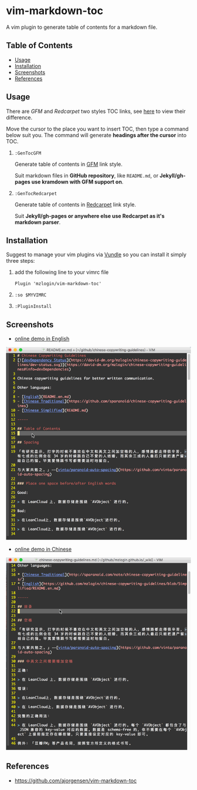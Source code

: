 # vim-markdown-toc

A vim plugin to generate table of contents for a markdown file.

## Table of Contents

* [Usage](#usage)
* [Installation](#installation)
* [Screenshots](#screenshots)
* [References](#references)

## Usage

There are *GFM* and *Redcarpet* two styles TOC links, see [here][1] to view their difference.

Move the cursor to the place you want to insert TOC, then type a command below suit you. The command will generate **headings after the cursor** into TOC.

1. `:GenTocGFM`

    Generate table of contents in [GFM][2] link style.

    Suit markdown files in **GitHub repository**, like `README.md`, or **Jekyll/gh-pages use kramdown with GFM support on**.

2. `:GenTocRedcarpet`

    Generate table of contents in [Redcarpet][3] link style.

    Suit **Jekyll/gh-pages or anywhere else use Redcarpet as it's markdown parser**.

## Installation

Suggest to manage your vim plugins via [Vundle][4] so you can install it simply three steps:

1. add the following line to your vimrc file

    ```
    Plugin 'mzlogin/vim-markdown-toc'
    ```

2. `:so $MYVIMRC`

3. `:PluginInstall`

## Screenshots

* [online demo in English][5]

![](./screenshots/english.gif)

* [online demo in Chinese][6]

![](./screenshots/chinese.gif)

## References

* <https://github.com/ajorgensen/vim-markdown-toc>

[1]: http://mazhuang.org/2015/12/05/diff-between-gfm-and-redcarpet/
[2]: https://help.github.com/articles/github-flavored-markdown/
[3]: https://github.com/vmg/redcarpet
[4]: http://github.com/VundleVim/Vundle.Vim
[5]: https://github.com/mzlogin/chinese-copywriting-guidelines/blob/Simplified/README.en.md
[6]: http://mazhuang.org/wiki/chinese-copywriting-guidelines/

